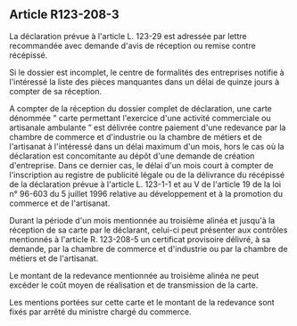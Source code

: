 Article R123-208-3
----
La déclaration prévue à l'article L. 123-29 est adressée par lettre recommandée
avec demande d'avis de réception ou remise contre récépissé.

Si le dossier est incomplet, le centre de formalités des entreprises notifie à
l'intéressé la liste des pièces manquantes dans un délai de quinze jours à
compter de sa réception.

A compter de la réception du dossier complet de déclaration, une carte dénommée
" carte permettant l'exercice d'une activité commerciale ou artisanale ambulante
” est délivrée contre paiement d'une redevance par la chambre de commerce et
d'industrie ou la chambre de métiers et de l'artisanat à l'intéressé dans un
délai maximum d'un mois, hors le cas où la déclaration est concomitante au dépôt
d'une demande de création d'entreprise. Dans ce dernier cas, le délai d'un mois
court à compter de l'inscription au registre de publicité légale ou de la
délivrance du récépissé de la déclaration prévue à l'article L. 123-1-1 et au V
de l'article 19 de la loi n° 96-603 du 5 juillet 1996 relative au développement
et à la promotion du commerce et de l'artisanat.

Durant la période d'un mois mentionnée au troisième alinéa et jusqu'à la
réception de sa carte par le déclarant, celui-ci peut présenter aux contrôles
mentionnés à l'article R. 123-208-5 un certificat provisoire délivré, à sa
demande, par la chambre de commerce et d'industrie ou par la chambre de métiers
et de l'artisanat.

Le montant de la redevance mentionnée au troisième alinéa ne peut excéder le
coût moyen de réalisation et de transmission de la carte.

Les mentions portées sur cette carte et le montant de la redevance sont fixés
par arrêté du ministre chargé du commerce.
